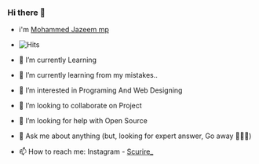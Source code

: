 ### Hi there 👋
- i'm [Mohammed Jazeem mp](https://www.instagram.com/scurire_/?hl=en)
- ![Hits](https://hits.seeyoufarm.com/api/count/incr/badge.svg?url=https://github.com/OO7ROBot/)

- 🔭 I’m currently Learning
- 🌱 I’m currently learning from my mistakes..
- 👀 I’m interested in Programing And Web Designing
- 👯 I’m looking to collaborate on Project
- 🤔 I’m looking for help with Open Source
- 💬 Ask me about anything (but, looking for expert answer, Go away 🚶🚶🚶)
- 📫 How to reach me: Instagram - [Scurire_](https://www.instagram.com/scurire_/?hl=en)
